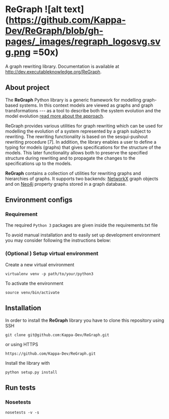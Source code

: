 # ReGraph ![alt text](https://github.com/Kappa-Dev/ReGraph/blob/gh-pages/_images/regraph_logosvg.svg.png =50x)

A graph rewriting library. Documentation is available at http://dev.executableknowledge.org/ReGraph.

## About project

The **ReGraph** Python library is a generic framework for modelling graph-based systems. In this context models are viewed as graphs and graph transformations --- as a tool to describe both the system evolution and the model evolution [read more about the approach](http://link.springer.com/chapter/10.1007%2F978-3-540-30203-2_30). 

ReGraph provides various utilities for graph rewriting which can be used for modelling the evolution of a system represented by a graph subject to rewriting. The rewriting functionality is based on the sesqui-pushout rewriting procedure [7]. In addition, the library enables a user to define a typing for models (graphs) that gives specifications for the structure of the models. This later functionality allows both to preserve the specified structure during rewriting and to propagate the changes to the specifications up to the models.

**ReGraph** contains a collection of utilities for rewriting graphs and hierarchies of graphs. It supports two backends: [NetworkX](https://networkx.github.io/) graph objects and on [Neo4j](https://neo4j.com/) property graphs stored in a graph database.

## Environment configs 

### Requirement

The required `Python 3` packages are given inside the requirements.txt file

To avoid manual installation and to easily set up development environment you may consider following the instructions below:

### (Optional ) Setup virtual environment

Create a new virtual environment
```
virtualenv venv -p path/to/your/python3
```

To activate the environment
```
source venv/bin/activate
```

## Installation

In order to install the **ReGraph** library you have to clone this repository using SSH
```
git clone git@github.com:Kappa-Dev/ReGraph.git
```
or using HTTPS
```
https://github.com/Kappa-Dev/ReGraph.git
```
Install the library with
```
python setup.py install
```

## Run tests

### Nosetests
```
nosetests -v -s
```

